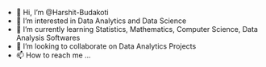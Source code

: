 - 👋 Hi, I’m @Harshit-Budakoti
- 👀 I’m interested in Data Analytics and Data Science
- 🌱 I’m currently learning Statistics, Mathematics, Computer Science, Data Analysis Softwares
- 💞️ I’m looking to collaborate on Data Analytics Projects
- 📫 How to reach me ...

<!---
Harshit-Budakoti/Harshit-Budakoti is a ✨ special ✨ repository because its `README.md` (this file) appears on your GitHub profile.
You can click the Preview link to take a look at your changes.
--->

